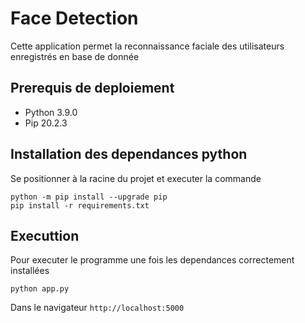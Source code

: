# Face Detection

Cette application permet la reconnaissance faciale des utilisateurs enregistrés en base de donnée

## Prerequis de deploiement

- Python 3.9.0
- Pip 20.2.3

## Installation des dependances python

Se positionner à la racine du projet et executer la commande

    python -m pip install --upgrade pip
    pip install -r requirements.txt

## Executtion

Pour executer le programme une fois les dependances correctement installées

    python app.py

Dans le navigateur `http://localhost:5000`
